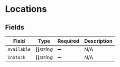 # Locations


## Fields

| Field              | Type               | Required           | Description        |
| ------------------ | ------------------ | ------------------ | ------------------ |
| `Available`        | []*string*         | :heavy_minus_sign: | N/A                |
| `InStock`          | []*string*         | :heavy_minus_sign: | N/A                |